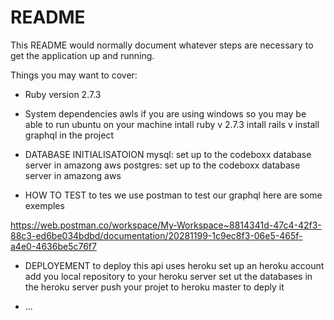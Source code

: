 # README

This README would normally document whatever steps are necessary to get the
application up and running.

Things you may want to cover:

* Ruby version
2.7.3

* System dependencies
awls if you are using windows so you may be able to run ubuntu on your machine
intall ruby v 2.7.3
intall rails v
install graphql in the project



* DATABASE INITIALISATOION
mysql: set up to the codeboxx database server in amazong aws
postgres: set up to the codeboxx database server in amazong aws


* HOW TO TEST 
to tes we use postman to test our graphql
here are some exemples

https://web.postman.co/workspace/My-Workspace~8814341d-47c4-42f3-88c3-ed6be034bdbd/documentation/20281199-1c9ec8f3-06e5-465f-a4e0-4636be5c76f7

* DEPLOYEMENT 
to deploy this api uses heroku
set up an heroku account
add you local repository to your heroku server
set ut the databases in the heroku server
push your projet to heroku master to deply it



* ...

